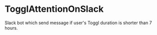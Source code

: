 # TogglAttentionOnSlack
Slack bot which send message if user's Toggl duration is shorter than 7 hours.

